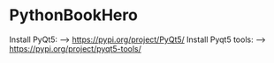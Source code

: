 # PythonBookHero
Install PyQt5: --> https://pypi.org/project/PyQt5/
Install Pyqt5 tools: --> https://pypi.org/project/pyqt5-tools/
